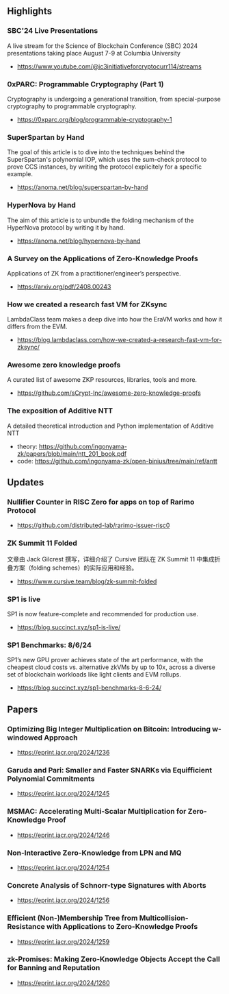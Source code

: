 ## Highlights
### SBC'24 Live Presentations
A live stream for the Science of Blockchain Conference (SBC) 2024 presentations taking place August 7-9 at Columbia University
- <https://www.youtube.com/@ic3initiativeforcryptocurr114/streams>
### 0xPARC: Programmable Cryptography (Part 1) 
Cryptography is undergoing a generational transition, from special-purpose cryptography to programmable cryptography.
- <https://0xparc.org/blog/programmable-cryptography-1>
### SuperSpartan by Hand
The goal of this article is to dive into the techniques behind the SuperSpartan's polynomial IOP, which uses the sum-check protocol to prove CCS instances, by writing the protocol explicitely for a specific example. 
- <https://anoma.net/blog/superspartan-by-hand>
### HyperNova by Hand
The aim of this article is to unbundle the folding mechanism of the HyperNova protocol by writing it by hand.
- <https://anoma.net/blog/hypernova-by-hand>
### A Survey on the Applications of Zero-Knowledge Proofs
Applications of ZK from a practitioner/engineer’s perspective.
- <https://arxiv.org/pdf/2408.00243>

### How we created a research fast VM for ZKsync
LambdaClass team makes a deep dive into how the EraVM works and how it differs from the EVM.
- <https://blog.lambdaclass.com/how-we-created-a-research-fast-vm-for-zksync/>

### Awesome zero knowledge proofs
A curated list of awesome ZKP resources, libraries, tools and more.
- <https://github.com/sCrypt-Inc/awesome-zero-knowledge-proofs>

### The exposition of Additive NTT
A detailed theoretical introduction and Python implementation of Additive NTT
- theory: <https://github.com/ingonyama-zk/papers/blob/main/ntt_201_book.pdf>
- code: <https://github.com/ingonyama-zk/open-binius/tree/main/ref/antt>

## Updates
### Nullifier Counter in RISC Zero for apps on top of Rarimo Protocol
- <https://github.com/distributed-lab/rarimo-issuer-risc0>

### ZK Summit 11 Folded
文章由 Jack Gilcrest 撰写，详细介绍了 Cursive 团队在 ZK Summit 11 中集成折叠方案（folding schemes）的实际应用和经验。
- <https://www.cursive.team/blog/zk-summit-folded>

### SP1 is live
SP1 is now feature-complete and recommended for production use.
- <https://blog.succinct.xyz/sp1-is-live/>
### SP1 Benchmarks: 8/6/24
SP1’s new GPU prover achieves state of the art performance, with the cheapest cloud costs vs. alternative zkVMs by up to 10x, across a diverse set of blockchain workloads like light clients and EVM rollups.
- <https://blog.succinct.xyz/sp1-benchmarks-8-6-24/>

## Papers
### Optimizing Big Integer Multiplication on Bitcoin: Introducing w-windowed Approach
- <https://eprint.iacr.org/2024/1236>
### Garuda and Pari: Smaller and Faster SNARKs via Equifficient Polynomial Commitments
- <https://eprint.iacr.org/2024/1245>
### MSMAC: Accelerating Multi-Scalar Multiplication for Zero-Knowledge Proof
- <https://eprint.iacr.org/2024/1246>
### Non-Interactive Zero-Knowledge from LPN and MQ
- <https://eprint.iacr.org/2024/1254>
### Concrete Analysis of Schnorr-type Signatures with Aborts
- <https://eprint.iacr.org/2024/1256>
### Efficient (Non-)Membership Tree from Multicollision-Resistance with Applications to Zero-Knowledge Proofs
- <https://eprint.iacr.org/2024/1259>
### zk-Promises: Making Zero-Knowledge Objects Accept the Call for Banning and Reputation
- <https://eprint.iacr.org/2024/1260>
